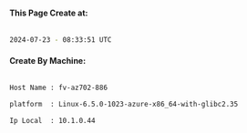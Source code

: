 
   
#### This Page Create at:

```bash

2024-07-23 - 08:33:51 UTC

```

#### Create By Machine:

```bash

Host Name : fv-az702-886

platform  : Linux-6.5.0-1023-azure-x86_64-with-glibc2.35

Ip Local  : 10.1.0.44

```

